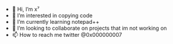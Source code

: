 - 👋 Hi, I’m x⁷
- 👀 I’m interested in copying code
- 🌱 I’m currently learning notepad++
- 💞️ I’m looking to collaborate on projects that im not working on
- 📫 How to reach me twitter @0x000000007
